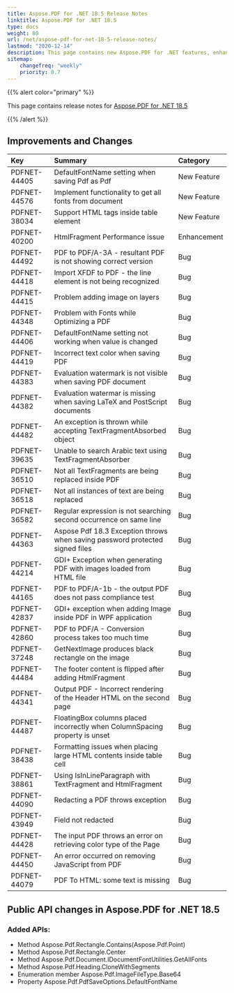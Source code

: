 ```yaml
---
title: Aspose.PDF for .NET 18.5 Release Notes
linktitle: Aspose.PDF for .NET 18.5
type: docs
weight: 80
url: /net/aspose-pdf-for-net-18-5-release-notes/
lastmod: "2020-12-14"
description: This page contains new Aspose.PDF for .NET features, enhancement, and bug fixes in 2018, version 18.5.
sitemap:
    changefreq: "weekly"
    priority: 0.7
---
```


{{% alert color="primary" %}}

This page contains release notes for [Aspose.PDF for .NET 18.5](https://www.nuget.org/packages/Aspose.Pdf/18.5.0)

{{% /alert %}}

## Improvements and Changes

|**Key**|**Summary**|**Category**|
| :- | :- | :- |
|PDFNET-44405|DefaultFontName setting when saving Pdf as Pdf|New Feature|
|PDFNET-44576|Implement functionality to get all fonts from document|New Feature|
|PDFNET-38034|Support HTML tags inside table element|New Feature|
|PDFNET-40200|HtmlFragment Performance issue|Enhancement|
|PDFNET-44492|PDF to PDF/A-3A - resultant PDF is not showing correct version|Bug|
|PDFNET-44418|Import XFDF to PDF - the line element is not being recognized|Bug|
|PDFNET-44415|Problem adding image on layers|Bug|
|PDFNET-44348|Problem with Fonts while Optimizing a PDF|Bug|
|PDFNET-44406|DefaultFontName setting not working when value is changed|Bug|
|PDFNET-44419|Incorrect text color when saving PDF|Bug|
|PDFNET-44383|Evaluation watermark is not visible when saving PDF document|Bug|
|PDFNET-44382|Evaluation watermar is missing when saving LaTeX and PostScript documents|Bug|
|PDFNET-44482|An exception is thrown while accepting TextFragmentAbsorbed object|Bug|
|PDFNET-39635|Unable to search Arabic text using TextFragmentAbsorber|Bug|
|PDFNET-36510|Not all TextFragments are being replaced inside PDF|Bug|
|PDFNET-36518|Not all instances of text are being replaced|Bug|
|PDFNET-36582|Regular expression is not searching second occurrence on same line|Bug|
|PDFNET-44363|Aspose Pdf 18.3 Exception throws when saving password protected signed files|Bug|
|PDFNET-44214|GDI+ Exception when generating PDF with images loaded from HTML file|Bug|
|PDFNET-44165|PDF to PDF/A-1b - the output PDF does not pass compliance test|Bug|
|PDFNET-42837|GDI+ exception when adding Image inside PDF in WPF application|Bug|
|PDFNET-42860|PDF to PDF/A - Conversion process takes too much time|Bug|
|PDFNET-37248|GetNextImage produces black rectangle on the image|Bug|
|PDFNET-44484|The footer content is flipped after adding HtmlFragment|Bug|
|PDFNET-44341|Output PDF - Incorrect rendering of the Header HTML on the second page|Bug|
|PDFNET-44487|FloatingBox columns placed incorrectly when ColumnSpacing property is unset|Bug|
|PDFNET-38438|Formatting issues when placing large HTML contents inside table cell|Bug|
|PDFNET-38861|Using IsInLineParagraph with TextFragment and HtmlFragment|Bug|
|PDFNET-44090|Redacting a PDF throws exception|Bug|
|PDFNET-43949|Field not redacted|Bug|
|PDFNET-44428|The input PDF throws an error on retrieving color type of the Page|Bug|
|PDFNET-44450|An error occurred on removing JavaScript from PDF|Bug|
|PDFNET-44079|PDF To HTML: some text is missing|Bug|

## Public API changes in Aspose.PDF for .NET 18.5

### Added APIs:

* Method Aspose.Pdf.Rectangle.Contains(Aspose.Pdf.Point) 
* Method Aspose.Pdf.Rectangle.Center 
* Method Aspose.Pdf.Document.IDocumentFontUtilities.GetAllFonts 
* Method Aspose.Pdf.Heading.CloneWithSegments 
* Enumeration member Aspose.Pdf.ImageFileType.Base64 
* Property Aspose.Pdf.PdfSaveOptions.DefaultFontName 

